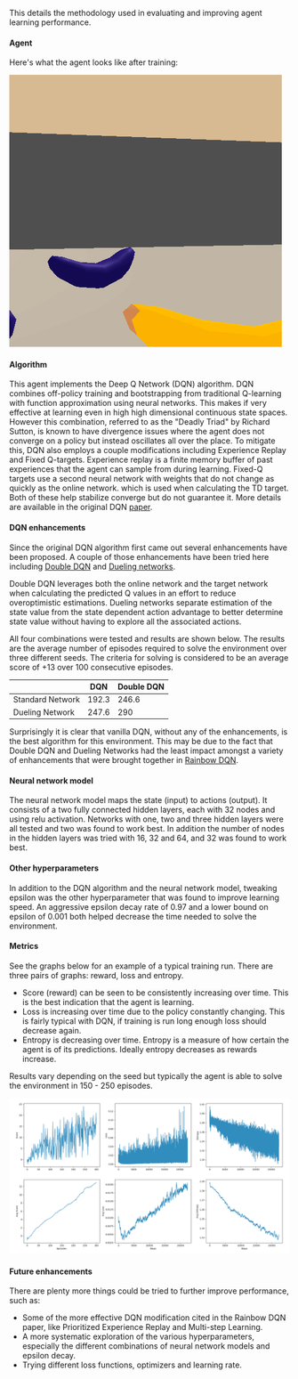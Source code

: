 This details the methodology used in evaluating and improving agent learning performance.

#### Agent
Here's what the agent looks like after training:

![trained agent](trained_agent.gif)

#### Algorithm
This agent implements the Deep Q Network (DQN) algorithm.  DQN combines off-policy training and bootstrapping from traditional Q-learning with function approximation using neural networks.  This makes if very effective at learning even in high high dimensional continuous state spaces.  However this combination, referred to as the "Deadly Triad" by Richard Sutton, is known to have divergence issues where the agent does not converge on a policy but instead oscillates all over the place.  To mitigate this, DQN also employs a couple modifications including Experience Replay and Fixed Q-targets.  Experience replay is a finite memory buffer of past experiences that the agent can sample from during learning.  Fixed-Q targets use a second neural network with weights that do not change as quickly as the online network. which is used when calculating the TD target.   Both of these help stabilize converge but do not guarantee it.  More details are available in the original DQN [paper](https://deepmind.com/research/dqn/).


#### DQN enhancements
Since the original DQN algorithm first came out several enhancements have been proposed.  A couple of those enhancements have been tried here including [Double DQN](https://arxiv.org/abs/1509.06461) and [Dueling networks](https://arxiv.org/abs/1511.06581).

Double DQN leverages both the online network and the target network when calculating the predicted Q values in an effort to reduce overoptimistic estimations.
Dueling networks separate estimation of the state value from the state dependent action advantage to better determine state value without having to explore all the associated actions.

All four combinations were tested and results are shown below.  The results are the average number of episodes required to solve the environment over three different seeds.  The criteria for solving is considered to be an average score of +13 over 100 consecutive episodes.


|                  | DQN    |  Double DQN |
|------------------|--------|-------------|
| Standard Network | 192.3  | 246.6       |
| Dueling Network  | 247.6  | 290         |


Surprisingly it is clear that vanilla DQN, without any of the enhancements, is the best algorithm for this environment.  This may be due to the fact that Double DQN and Dueling Networks had the least impact amongst a variety of enhancements that were brought together in [Rainbow DQN](https://arxiv.org/abs/1710.02298).


#### Neural network model
The neural network model maps the state (input) to actions (output).  It consists of a two fully connected hidden layers, each with 32 nodes and using relu activation.  Networks with one, two and three hidden layers were all tested and two was found to work best.  In addition the number of nodes in the hidden layers was tried with 16, 32 and 64, and 32 was found to work best.


#### Other hyperparameters
In addition to the DQN algorithm and the neural network model, tweaking epsilon was the other hyperparameter that was found to improve learning speed.  An aggressive epsilon decay rate of 0.97 and a lower bound on epsilon of 0.001 both helped decrease the time needed to solve the environment.


#### Metrics
See the graphs below for an example of a typical training run.  There are three pairs of graphs: reward, loss and entropy.

- Score (reward) can be seen to be consistently increasing over time.  This is the best indication that the agent is learning.
- Loss is increasing over time due to the policy constantly changing.  This is fairly typical with DQN, if training is run long enough loss should decrease again.
- Entropy is decreasing over time.  Entropy is a measure of how certain the agent is of its predictions.  Ideally entropy decreases as rewards increase.

Results vary depending on the seed but typically the agent is able to solve the environment in 150 - 250 episodes.

![results](results.png)


#### Future enhancements
There are plenty more things could be tried to further improve performance, such as:

- Some of the more effective DQN modification cited in the Rainbow DQN paper, like Prioritized Experience Replay and Multi-step Learning.
- A more systematic exploration of the various hyperparameters, especially the different combinations of neural network models and epsilon decay.
- Trying different loss functions, optimizers and learning rate.
